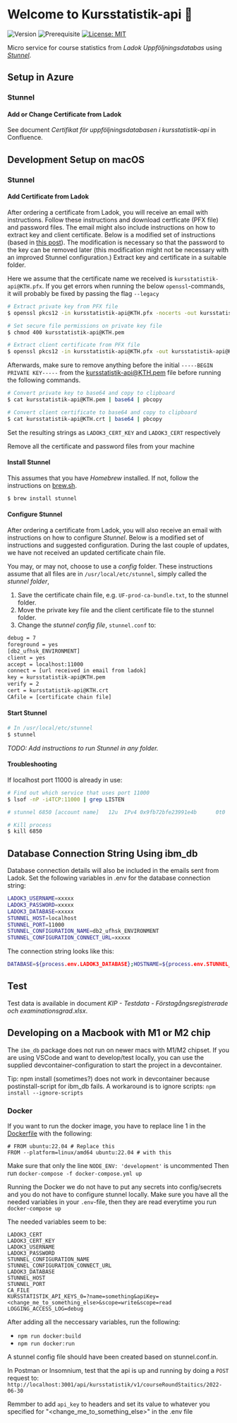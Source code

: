 # Welcome to Kursstatistik-api 👋

![Version](https://img.shields.io/badge/version-2.0.0-blue.svg?cacheSeconds=2592000)
![Prerequisite](https://img.shields.io/badge/node-18-blue.svg)
[![License: MIT](https://img.shields.io/badge/License-MIT-yellow.svg)](#)

Micro service for course statistics from _Ladok Uppföljningsdatabas_ using _[Stunnel](https://www.stunnel.org)_.

## Setup in Azure

### Stunnel

#### Add or Change Certificate from Ladok

See document _Certifikat för uppföljningsdatabasen i kursstatistik-api_ in Confluence.

## Development Setup on macOS

### Stunnel

#### Add Certificate from Ladok

After ordering a certificate from Ladok, you will receive an email with instructions. Follow these instructions and download certficate (PFX file) and password files. The email might also include instructions on how to extract key and client certificate. Below is a modified set of instructions (based in [this post](http://sharepointoscar.com/2017-03-16-extract-key-from-pfx/)). The modification is necessary so that the password to the key can be removed later (this modification might not be necessary with an improved Stunnel configuration.) Extract key and certificate in a suitable folder.

Here we assume that the certificate name we received is `kursstatistik-api@KTH.pfx`.
If you get errors when running the below `openssl`-commands, it will probably be fixed by passing the flag `--legacy`

```sh
# Extract private key from PFX file
$ openssl pkcs12 -in kursstatistik-api@KTH.pfx -nocerts -out kursstatistik-api@KTH.pem -nodes

# Set secure file permissions on private key file
$ chmod 400 kursstatistik-api@KTH.pem

# Extract client certificate from PFX file
$ openssl pkcs12 -in kursstatistik-api@KTH.pfx -out kursstatistik-api@KTH.crt -clcerts -nokeys
```

Afterwards, make sure to remove anything before the initial `-----BEGIN PRIVATE KEY-----` from the kursstatistik-api@KTH.pem file before running the following commands.

```sh
# Convert private key to base64 and copy to clipboard
$ cat kursstatistik-api@KTH.pem | base64 | pbcopy

# Convert client certificate to base64 and copy to clipboard
$ cat kursstatistik-api@KTH.crt | base64 | pbcopy
```

Set the resulting strings as `LADOK3_CERT_KEY` and `LADOK3_CERT` respectively

Remove all the certificate and password files from your machine

#### Install Stunnel

This assumes that you have _Homebrew_ installed. If not, follow the instructions on [brew.sh](https://brew.sh/).

```sh
$ brew install stunnel
```

#### Configure Stunnel

After ordering a certificate from Ladok, you will also receive an email with instructions on how to configure _Stunnel_. Below is a modified set of instructions and suggested configuration. During the last couple of updates, we have not received an updated certificate chain file.

You may, or may not, choose to use a _config_ folder. These instructions assume that all files are in `/usr/local/etc/stunnel`, simply called the _stunnel folder_,

1. Save the certificate chain file, e.g. `UF-prod-ca-bundle.txt`, to the stunnel folder.
2. Move the private key file and the client certificate file to the stunnel folder.
3. Change the _stunnel config file_, `stunnel.conf` to:

```sh
debug = 7
foreground = yes
[db2_ufhsk_ENVIRONMENT]
client = yes
accept = localhost:11000
connect = [url received in email from ladok]
key = kursstatistik-api@KTH.pem
verify = 2
cert = kursstatistik-api@KTH.crt
CAfile = [certificate chain file]
```

#### Start Stunnel

```sh
# In /usr/local/etc/stunnel
$ stunnel
```

_TODO: Add instructions to run Stunnel in any folder._

#### Troubleshooting

If localhost port 11000 is already in use:

```sh
# Find out which service that uses port 11000
$ lsof -nP -i4TCP:11000 | grep LISTEN

# stunnel 6850 [account name]   12u  IPv4 0x9fb72bfe23991e4b      0t0  TCP 127.0.0.1:11000 (LISTEN)

# Kill process
$ kill 6850
```

## Database Connection String Using ibm_db

Database connection details will also be included in the emails sent from Ladok. Set the following variables in .env for the database connection string:

```sh
LADOK3_USERNAME=xxxxx
LADOK3_PASSWORD=xxxxx
LADOK3_DATABASE=xxxxx
STUNNEL_HOST=localhost
STUNNEL_PORT=11000
STUNNEL_CONFIGURATION_NAME=db2_ufhsk_ENVIRONMENT
STUNNEL_CONFIGURATION_CONNECT_URL=xxxxx
```

The connection string looks like this:

```sh
DATABASE=${process.env.LADOK3_DATABASE};HOSTNAME=${process.env.STUNNEL_HOST};UID=${process.env.LADOK3_USERNAME};PWD=${process.env.LADOK3_PASSWORD};PORT=11000;PROTOCOL=TCPIP
```

## Test

Test data is available in document _KIP - Testdata - Förstagångsregistrerade och examinationsgrad.xlsx_.

## Developing on a Macbook with M1 or M2 chip

The `ibm_db` package does not run on newer macs with M1/M2 chipset. If you are using VSCode and want to develop/test locally, you can use the supplied devcontainer-configuration to start the project in a devcontainer.

Tip: npm install (sometimes?) does not work in devcontainer because postinstall-script for ibm_db fails. A workaround is to ignore scripts: `npm install --ignore-scripts`

### Docker

If you want to run the docker image, you have to replace line 1 in the [Dockerfile](./Dockerfile) with the following:

```Docker
# FROM ubuntu:22.04 # Replace this
FROM --platform=linux/amd64 ubuntu:22.04 # with this
```

Make sure that only the line `NODE_ENV: 'development'` is uncommented
Then run `docker-compose -f docker-compose.yml up`

Running the Docker we do not have to put any secrets into config/secrets and you do not have to configure stunnel locally.
Make sure you have all the needed variables in your `.env`-file, then they are read everytime you run `docker-compose up`

The needed variables seem to be:

```
LADOK3_CERT
LADOK3_CERT_KEY
LADOK3_USERNAME
LADOK3_PASSWORD
STUNNEL_CONFIGURATION_NAME
STUNNEL_CONFIGURATION_CONNECT_URL
LADOK3_DATABASE
STUNNEL_HOST
STUNNEL_PORT
CA_FILE
KURSSTATISTIK_API_KEYS_0=?name=something&apiKey=<change_me_to_something_else>&scope=write&scope=read
LOGGING_ACCESS_LOG=debug
```

After adding all the neccessary variables, run the following: 
- `npm run docker:build`
- `npm run docker:run`

A stunnel config file should have been created based on stunnel.conf.in.

In Postman or Insomnium, test that the api is up and running by doing a `POST` request to:
`http://localhost:3001/api/kursstatistik/v1/courseRoundStaitics/2022-06-30`

Remmber to add `api_key` to headers and set its value to whatever you specified for "<change_me_to_something_else>" in the .env file




